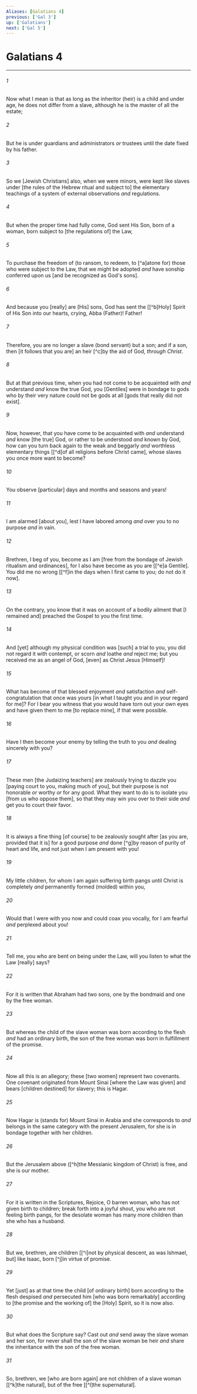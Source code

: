 ```yaml
---
Aliases: [Galatians 4]
previous: ['Gal 3']
up: ['Galatians']
next: ['Gal 5']
---
```

# Galatians 4

***














###### 1 






Now what I mean is that as long as the inheritor (heir) is a child and under age, he does not differ from a slave, although he is the master of all the estate; 













###### 2 






But he is under guardians and administrators _or_ trustees until the date fixed by his father. 













###### 3 






So we [Jewish Christians] also, when we were minors, were kept like slaves under [the rules of the Hebrew ritual and subject to] the elementary teachings of a system of external observations _and_ regulations. 













###### 4 






But when the proper time had fully come, God sent His Son, born of a woman, born subject to [the regulations of] the Law, 













###### 5 






To purchase the freedom of (to ransom, to redeem, to [^a]atone for) those who were subject to the Law, that we might be adopted _and_ have sonship conferred upon us [and be recognized as God's sons]. 













###### 6 






And because you [really] are [His] sons, God has sent the [[^b]Holy] Spirit of His Son into our hearts, crying, Abba (Father)! Father! 













###### 7 






Therefore, you are no longer a slave (bond servant) but a son; and if a son, then [it follows that you are] an heir [^c]by the aid of God, _through Christ_. 













###### 8 






But at that previous time, when you had not come to be acquainted with _and_ understand _and_ know the true God, you [Gentiles] were in bondage to gods who by their very nature could not be gods at all [gods that really did not exist]. 













###### 9 






Now, however, that you have come to be acquainted with _and_ understand _and_ know [the true] God, or rather to be understood _and_ known by God, how can you turn back again to the weak and beggarly _and_ worthless elementary things [[^d]of all religions before Christ came], whose slaves you once more want to become? 













###### 10 






You observe [particular] days and months and seasons and years! 













###### 11 






I am alarmed [about you], lest I have labored among _and_ over you to no purpose _and_ in vain. 













###### 12 






Brethren, I beg of you, become as I am [free from the bondage of Jewish ritualism and ordinances], for I also have become as you are [[^e]a Gentile]. You did me no wrong [[^f]in the days when I first came to you; do not do it now]. 













###### 13 






On the contrary, you know that it was on account of a bodily ailment that [I remained and] preached the Gospel to you the first time. 













###### 14 






And [yet] although my physical condition was [such] a trial to you, you did not regard it with contempt, or scorn _and_ loathe _and_ reject me; but you received me as an angel of God, [even] as Christ Jesus [Himself]! 













###### 15 






What has become of that blessed enjoyment _and_ satisfaction _and_ self-congratulation that once was yours [in what I taught you and in your regard for me]? For I bear you witness that you would have torn out your own eyes and have given them to me [to replace mine], if that were possible. 













###### 16 






Have I then become your enemy by telling the truth to you _and_ dealing sincerely with you? 













###### 17 






These men [the Judaizing teachers] are zealously trying to dazzle you [paying court to you, making much of you], but their purpose is not honorable _or_ worthy _or_ for any good. What they want to do is to isolate you [from us who oppose them], so that they may win you over to their side _and_ get you to court their favor. 













###### 18 






It is always a fine thing [of course] to be zealously sought after [as you are, provided that it is] for a good purpose _and_ done [^g]by reason of purity of heart and life, and not just when I am present with you! 













###### 19 






My little children, for whom I am again suffering birth pangs until Christ is completely _and_ permanently formed (molded) within you, 













###### 20 






Would that I were with you now and could coax you vocally, for I am fearful _and_ perplexed about you! 













###### 21 






Tell me, you who are bent on being under the Law, will you listen to what the Law [really] says? 













###### 22 






For it is written that Abraham had two sons, one by the bondmaid and one by the free woman. 













###### 23 






But whereas the child of the slave woman was born according to the flesh _and_ had an ordinary birth, the son of the free woman was born in fulfillment of the promise. 













###### 24 






Now all this is an allegory; these [two women] represent two covenants. One covenant originated from Mount Sinai [where the Law was given] and bears [children destined] for slavery; this is Hagar. 













###### 25 






Now Hagar is (stands for) Mount Sinai in Arabia and she corresponds to _and_ belongs in the same category with the present Jerusalem, for she is in bondage together with her children. 













###### 26 






But the Jerusalem above ([^h]the Messianic kingdom of Christ) is free, and she is our mother. 













###### 27 






For it is written in the Scriptures, Rejoice, O barren woman, who has not given birth to children; break forth into a joyful shout, you who are not feeling birth pangs, for the desolate woman has many more children than she who has a husband. 













###### 28 






But we, brethren, are children [[^i]not by physical descent, as was Ishmael, but] like Isaac, born [^j]in virtue of promise. 













###### 29 






Yet [just] as at that time the child [of ordinary birth] born according to the flesh despised _and_ persecuted him [who was born remarkably] according to [the promise and the working of] the [Holy] Spirit, so it is now also. 













###### 30 






But what does the Scripture say? Cast out _and_ send away the slave woman and her son, for never shall the son of the slave woman be heir _and_ share the inheritance with the son of the free woman. 













###### 31 






So, brethren, we [who are born again] are not children of a slave woman [[^k]the natural], but of the free [[^l]the supernatural].
